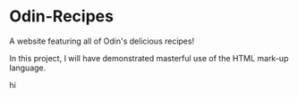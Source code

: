 # Odin-Recipes
A website featuring all of Odin's delicious recipes!

In this project, I will have demonstrated masterful use of the HTML mark-up language.

hi